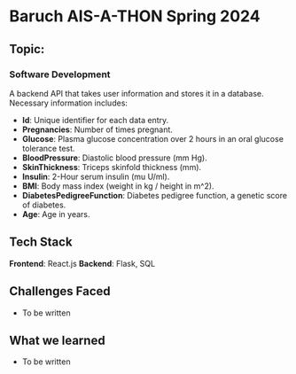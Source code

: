 # Baruch AIS-A-THON Spring 2024

## Topic:

### Software Development

A backend API that takes user information and stores it in a database. Necessary information includes:
- **Id**: Unique identifier for each data entry.
- **Pregnancies**: Number of times pregnant.
- **Glucose**: Plasma glucose concentration over 2 hours in an oral glucose tolerance test.
- **BloodPressure**: Diastolic blood pressure (mm Hg).
- **SkinThickness**: Triceps skinfold thickness (mm).
- **Insulin**: 2-Hour serum insulin (mu U/ml).
- **BMI**: Body mass index (weight in kg / height in m^2).
- **DiabetesPedigreeFunction**: Diabetes pedigree function, a genetic score of diabetes.
- **Age**: Age in years.

## Tech Stack

**Frontend**: React.js
**Backend**: Flask, SQL

## Challenges Faced

- To be written

## What we learned

- To be written